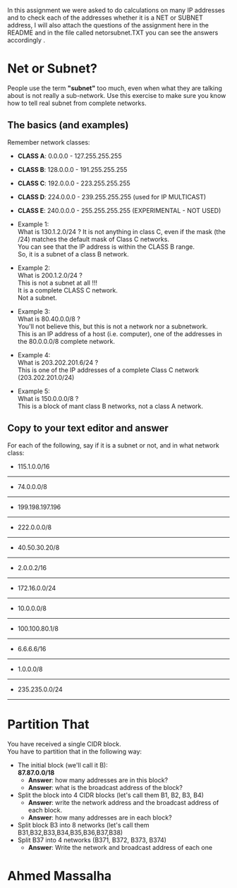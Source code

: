In this assignment we were asked to do calculations on many IP addresses and to check each of the addresses whether it is a NET or SUBNET address, I will also attach the questions of the assignment here in the README and in the file called netorsubnet.TXT you can see the answers accordingly .


# Net or Subnet?

People use the term **"subnet"** too much, even when what they are talking about is not really a sub-network. Use this exercise to make sure you know how to tell real subnet from complete networks.

## The basics (and examples)

Remember network classes:  
- **CLASS A**:   0.0.0.0 - 127.255.255.255
- **CLASS B**: 128.0.0.0 - 191.255.255.255
- **CLASS C**: 192.0.0.0 - 223.255.255.255
- **CLASS D**: 224.0.0.0 - 239.255.255.255 (used for IP MULTICAST)
- **CLASS E**: 240.0.0.0 - 255.255.255.255 (EXPERIMENTAL - NOT USED)  

- Example 1:  
What is 130.1.2.0/24 ?
It is not anything in class C, even if the mask (the /24) matches the default mask of Class C networks.  
You can see that the IP address is within the CLASS B range.  
So, it is a subnet of a class B network.

- Example 2:  
What is 200.1.2.0/24 ?  
This is not a subnet at all !!!  
It is a complete CLASS C network.  
Not a subnet.

- Example 3:  
What is 80.40.0.0/8 ?  
You'll not believe this, but this is not a network nor a subnetwork.  
This is an IP address of a host (i.e. computer), one of the addresses in the 80.0.0.0/8 complete network.

- Example 4:  
What is 203.202.201.6/24 ?  
This is one of the IP addresses of a complete Class C network (203.202.201.0/24)

- Example 5:  
What is 150.0.0.0/8 ?  
This is a block of mant class B networks, not a class A network.

## Copy to your text editor and answer

For each of the following, say if it is a subnet or not, and in what network class:  

- 115.1.0.0/16  
________________________________________________
- 74.0.0.0/8  
________________________________________________
- 199.198.197.196  
________________________________________________
- 222.0.0.0/8  
________________________________________________
- 40.50.30.20/8  
________________________________________________
- 2.0.0.2/16  
________________________________________________
- 172.16.0.0/24  
________________________________________________
- 10.0.0.0/8  
________________________________________________
- 100.100.80.1/8  
________________________________________________
- 6.6.6.6/16  
________________________________________________
- 1.0.0.0/8  
________________________________________________
- 235.235.0.0/24  
________________________________________________________________________________________________________________________________________________

# Partition That

You have received a single CIDR block.  
You have to partition that in the following way:  

- The initial block (we'll call it B):  
**87.87.0.0/18**
  - **Answer**: how many addresses are in this block?
  - **Answer**: what is the broadcast address of the block?
- Split the block into 4 CIDR blocks (let's call them B1, B2, B3, B4)
  - **Answer**: write the network address and the broadcast address of each block.  
  - **Answer**: how many addresses are in each block?
- Split block B3 into 8 networks (let's call them B31,B32,B33,B34,B35,B36,B37,B38) 
- Split B37 into 4 networks (B371, B372, B373, B374)
  - **Answer**: Write the network and broadcast address of each one

# Ahmed Massalha
